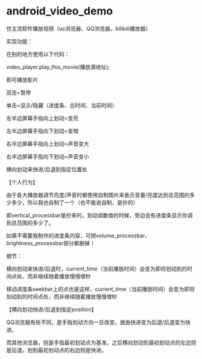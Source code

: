 # android_video_demo
仿主流软件播放视频（uc浏览器、QQ浏览器，bilibili播放器）

实现功能：

在别的地方使用以下代码：

video_player.play_this_movie(播放源地址);

即可播放影片



双击=暂停

单击=显示/隐藏（进度条、总时间、当前时间）

左半边屏幕手指向上划动=变亮

左半边屏幕手指向下划动=变暗

右半边屏幕手指向上划动=声音变大

右半边屏幕手指向下划动=声音变小



横向划动来快进/后退到指定位置处


【个人行为】

由于各大播放器调节亮度/声音时都使用自制图片来表示音量/亮度达到总范围的多少多少，所以我也自制了一个（也不能说自制，是抄的）

即vertical_processbar是抄来的，划动调数值的时候，旁边会有进度条显示你调到总范围的多少了。

如果不需要我制作的进度条内容，可把volume_processbar、brightness_processbar部分都删掉！



细节：

横向划动来快进/后退时，current_time（当前播放时间）会变为即将划动到的时间点处，而非继续随着播放慢慢增秒


移动进度条seekbar上的点也是这样，current_time（当前播放时间）会变为即将划动到的时间点处，而非继续随着播放慢慢增秒




【横向划动快进/后退到指定position】

QQ浏览器有些不同，是手指划动方向一旦改变，就由快进变为后退/后退变为快进。

而其他浏览器，则是手指最初划动点为基准，之后横向划动到最初划动点的左边则是后退，划到最初划动点的右边则是快进。

